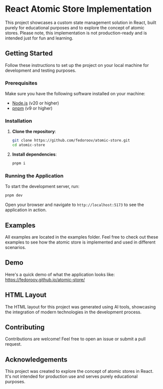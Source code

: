 # React Atomic Store Implementation

This project showcases a custom state management solution in React, built purely for educational purposes and to explore the concept of atomic stores. Please note, this implementation is not production-ready and is intended just for fun and learning.

## Getting Started

Follow these instructions to set up the project on your local machine for development and testing purposes.

### Prerequisites

Make sure you have the following software installed on your machine:

- [Node.js](https://nodejs.org/) (v20 or higher)
- [pnpm](https://pnpm.io/) (v9 or higher)

### Installation

1. **Clone the repository**:

   ```bash
   git clone https://github.com/fedoroov/atomic-store.git
   cd atomic-store
   ```

2. **Install dependencies**:
   ```bash
   pnpm i
   ```

### Running the Application

To start the development server, run:

```bash
pnpm dev
```

Open your browser and navigate to `http://localhost:5173` to see the application in action.

## Examples

All examples are located in the examples folder. Feel free to check out these examples to see how the atomic store is implemented and used in different scenarios.

## Demo

Here's a quick demo of what the application looks like: https://fedoroov.github.io/atomic-store/

## HTML Layout

The HTML layout for this project was generated using AI tools, showcasing the integration of modern technologies in the development process.

## Contributing

Contributions are welcome! Feel free to open an issue or submit a pull request.

## Acknowledgements

This project was created to explore the concept of atomic stores in React. It's not intended for production use and serves purely educational purposes.
